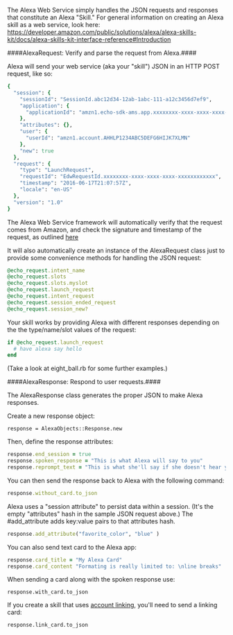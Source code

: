 The Alexa Web Service simply handles the JSON requests and responses that constitute an Alexa "Skill."
For general information on creating an Alexa skill as a web service, look here:
https://developer.amazon.com/public/solutions/alexa/alexa-skills-kit/docs/alexa-skills-kit-interface-reference#Introduction



####AlexaRequest: Verify and parse the request from Alexa.####

Alexa will send your web service (aka your "skill") JSON in an HTTP POST request, like so:

````Ruby
{
  "session": {
    "sessionId": "SessionId.abc12d34-12ab-1abc-111-a12c3456d7ef9",
    "application": {
      "applicationId": "amzn1.echo-sdk-ams.app.xxxxxxxx-xxxx-xxxx-xxxx-xxxxxxxxxxxx"
    },
    "attributes": {},
    "user": {
      "userId": "amzn1.account.AHHLP1234ABC5DEFG6HIJK7XLMN"
    },
    "new": true
  },
  "request": {
    "type": "LaunchRequest",
    "requestId": "EdwRequestId.xxxxxxxx-xxxx-xxxx-xxxx-xxxxxxxxxxxx",
    "timestamp": "2016-06-17T21:07:57Z",
    "locale": "en-US"
  },
  "version": "1.0"
}
````

The Alexa Web Service framework will automatically verify that the request comes from Amazon, and check the signature and timestamp of the request, as outlined [here]('https://developer.amazon.com/public/solutions/alexa/alexa-skills-kit/docs/developing-an-alexa-skill-as-a-web-service') 

It will also automatically create an instance of the AlexaRequest class just to provide some convenience methods for handling the JSON request:

````Ruby
@echo_request.intent_name 
@echo_request.slots
@echo_request.slots.myslot
@echo_request.launch_request
@echo_request.intent_request
@echo_request.session_ended_request
@echo_request.session_new?
````

Your skill works by providing Alexa with different responses depending on the the type/name/slot values of the request: 

````Ruby
if @echo_request.launch_request
  # have alexa say hello
end
````

(Take a look at eight_ball.rb for some further examples.)




####AlexaResponse:  Respond to user requests.####

The AlexaResponse class generates the proper JSON to make Alexa responses.

Create a new response object:

````response = AlexaObjects::Response.new````

Then, define the response attributes:

````Ruby
response.end_session = true
response.spoken_response = "This is what Alexa will say to you"
response.reprompt_text = "This is what she'll say if she doesn't hear your response the first time."
````

You can then send the response back to Alexa with the following command:


````Ruby
response.without_card.to_json
````


Alexa uses a "session attribute" to persist data within a session. (It's the empty "attributes" hash in the sample JSON request above.) The #add_attribute adds key:value pairs to that attributes hash.



````Ruby
response.add_attribute("favorite_color", "blue" )
````

You can also send text card to the Alexa app:

````Ruby
response.card_title = "My Alexa Card"
response.card_content "Formating is really limited to: \nline breaks"
````

When sending a card along with the spoken response use:

````
response.with_card.to_json
````

If you create a skill that uses [account linking](https://developer.amazon.com/public/solutions/alexa/alexa-skills-kit/docs/linking-an-alexa-user-with-a-user-in-your-system), you'll need to send a linking card:

````
response.link_card.to_json
````



